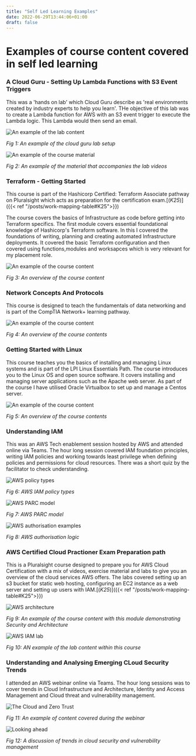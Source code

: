 ```yaml
---
title: "Self Led Learning Examples"
date: 2022-06-29T13:44:06+01:00
draft: false
---
```


# Examples of course content covered in self led learning

### A Cloud Guru - Setting Up Lambda Functions with S3 Event Triggers

This was a 'hands on lab' which Cloud Guru describe as 'real environments created by industry experts to help you learn'. THe objective of this lab was to create a Lambda function for AWS with an S3 event trigger to execute the Lambda logic. This Lambda would then send an email.

![An example of the lab content](cloud_guru_example1.png)

*Fig 1: An example of the cloud guru lab setup*

![An example of the course material](cloud_guru_example2.png)

*Fig 2: An example of the material that accompanies the lab videos*

### Terraform - Getting Started

This course is part of the Hashicorp Certified: Terraform Associate pathway on Pluralsight which acts as preparation for the certification exam.[(*K25*)]({{< ref "/posts/work-mapping-table#K25">}})

The course covers the basics of Infrastructure as code before getting into Terraform specifics. The first module covers essential foundational knowledge of Hashicorp's Terraform software. In this I covered the foundations of writing, planning and creating automated Infrastructure deployments. It covered the basic Terraform configuration and then covered using functions,modules and worksapces which is very relevant for my placement role.

![An example of the course content](pluralsight_terraform_getting_started.png)

*Fig 3: An overview of the course content*

### Network Concepts And Protocols

This course is designed to teach the fundamentals of data networking and is part of the CompTIA Network+ learning pathway.

![An example of the course content](pluralsight_networking.png)

*Fig 4: An overview of the course contents*

### Getting Started with Linux

This course teaches you the basics of installing and managing Linux systems and is part of the LPI Linux Essentials Path. The course introduces you to the Linux OS and open source software. It covers installing and managing server applications such as the Apache web server. As part of the course I have utilised Oracle Virtualbox to set up and manage a Centos server.

![An example of the course content](pluralsight_linux.png)

*Fig 5: An overview of the course contents*

### Understanding IAM

This was an AWS Tech enablement session hosted by AWS and attended online via Teams. The hour long session covered IAM foundation principles, writing IAM policies and working towards least privilege when defining policies and permissions for cloud resources. There was a short quiz by the facilitator to check understanding.

![AWS policy types](AWS_Policy_types.png)

*Fig 6: AWS IAM policy types*

![AWS PARC model](AWS_PARC_model.png)

*Fig 7: AWS PARC model*

![AWS authorisation examples](AWS_auth.png)

*Fig 8: AWS authorisation logic*

### AWS Certified Cloud Practioner Exam Preparation path

This is a Pluralsight course designed to prepare you for AWS Cloud Certification with a mix of videos, exercise material and labs to give you an overview of the cloud services AWS offers. The labs covered setting up an s3 bucket for static web hosting, configuring an EC2 instance as a web server and setting up users with IAM.[(*K25*)]({{< ref "/posts/work-mapping-table#K25">}})

![AWS architecture](aws_sec_and_arc.jpeg)

*Fig 9: An example of the course content with this module demonstrating Security and Architecture*

![AWS IAM lab](aws_iam_lab.jpeg)

*Fig 10: AN example of the lab content within this course*

### Understanding and Analysing Emerging CLoud Security Trends

I attended an AWS webinar online via Teams. The hour long sessions was to cover trends in Cloud Infrastructure and Architecture, Identity and Access Management and Cloud threat and vulnerability management.

![The Cloud and Zero Trust](UAECS3.png)

*Fig 11: An example of content covered during the webinar*

![Looking ahead](UAECS4.png)

*Fig 12: A discussion of trends in cloud security and vulnerability management*
